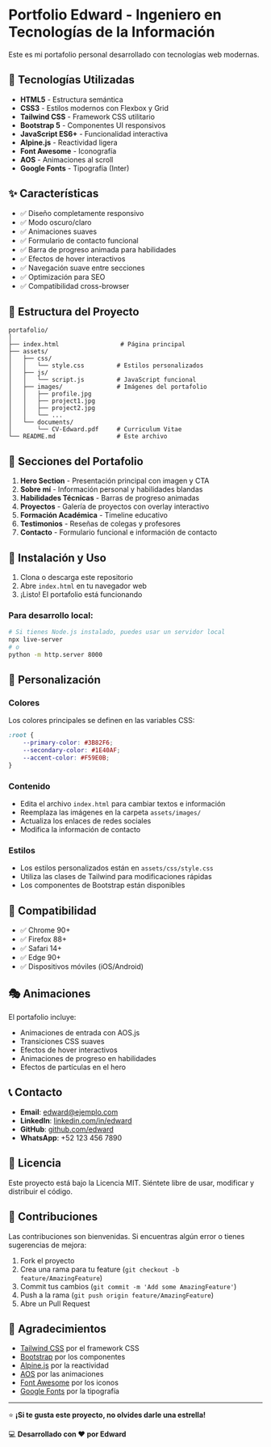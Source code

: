 # Portfolio Edward - Ingeniero en Tecnologías de la Información

Este es mi portafolio personal desarrollado con tecnologías web modernas.

## 🚀 Tecnologías Utilizadas

- **HTML5** - Estructura semántica
- **CSS3** - Estilos modernos con Flexbox y Grid
- **Tailwind CSS** - Framework CSS utilitario
- **Bootstrap 5** - Componentes UI responsivos
- **JavaScript ES6+** - Funcionalidad interactiva
- **Alpine.js** - Reactividad ligera
- **Font Awesome** - Iconografía
- **AOS** - Animaciones al scroll
- **Google Fonts** - Tipografía (Inter)

## ✨ Características

- ✅ Diseño completamente responsivo
- ✅ Modo oscuro/claro
- ✅ Animaciones suaves
- ✅ Formulario de contacto funcional
- ✅ Barra de progreso animada para habilidades
- ✅ Efectos de hover interactivos
- ✅ Navegación suave entre secciones
- ✅ Optimización para SEO
- ✅ Compatibilidad cross-browser

## 📁 Estructura del Proyecto

```
portafolio/
│
├── index.html                 # Página principal
├── assets/
│   ├── css/
│   │   └── style.css         # Estilos personalizados
│   ├── js/
│   │   └── script.js         # JavaScript funcional
│   ├── images/               # Imágenes del portafolio
│   │   ├── profile.jpg
│   │   ├── project1.jpg
│   │   ├── project2.jpg
│   │   └── ...
│   └── documents/
│       └── CV-Edward.pdf     # Curriculum Vitae
└── README.md                 # Este archivo
```

## 🎯 Secciones del Portafolio

1. **Hero Section** - Presentación principal con imagen y CTA
2. **Sobre mí** - Información personal y habilidades blandas
3. **Habilidades Técnicas** - Barras de progreso animadas
4. **Proyectos** - Galería de proyectos con overlay interactivo
5. **Formación Académica** - Timeline educativo
6. **Testimonios** - Reseñas de colegas y profesores
7. **Contacto** - Formulario funcional e información de contacto

## 🚀 Instalación y Uso

1. Clona o descarga este repositorio
2. Abre `index.html` en tu navegador web
3. ¡Listo! El portafolio está funcionando

### Para desarrollo local:

```bash
# Si tienes Node.js instalado, puedes usar un servidor local
npx live-server
# o
python -m http.server 8000
```

## 🎨 Personalización

### Colores
Los colores principales se definen en las variables CSS:
```css
:root {
    --primary-color: #3B82F6;
    --secondary-color: #1E40AF;
    --accent-color: #F59E0B;
}
```

### Contenido
- Edita el archivo `index.html` para cambiar textos e información
- Reemplaza las imágenes en la carpeta `assets/images/`
- Actualiza los enlaces de redes sociales
- Modifica la información de contacto

### Estilos
- Los estilos personalizados están en `assets/css/style.css`
- Utiliza las clases de Tailwind para modificaciones rápidas
- Los componentes de Bootstrap están disponibles

## 📱 Compatibilidad

- ✅ Chrome 90+
- ✅ Firefox 88+
- ✅ Safari 14+
- ✅ Edge 90+
- ✅ Dispositivos móviles (iOS/Android)

## 🎭 Animaciones

El portafolio incluye:
- Animaciones de entrada con AOS.js
- Transiciones CSS suaves
- Efectos de hover interactivos
- Animaciones de progreso en habilidades
- Efectos de partículas en el hero

## 📞 Contacto

- **Email**: edward@ejemplo.com
- **LinkedIn**: [linkedin.com/in/edward](https://linkedin.com/in/edward)
- **GitHub**: [github.com/edward](https://github.com/edward)
- **WhatsApp**: +52 123 456 7890

## 📄 Licencia

Este proyecto está bajo la Licencia MIT. Siéntete libre de usar, modificar y distribuir el código.

## 🤝 Contribuciones

Las contribuciones son bienvenidas. Si encuentras algún error o tienes sugerencias de mejora:

1. Fork el proyecto
2. Crea una rama para tu feature (`git checkout -b feature/AmazingFeature`)
3. Commit tus cambios (`git commit -m 'Add some AmazingFeature'`)
4. Push a la rama (`git push origin feature/AmazingFeature`)
5. Abre un Pull Request

## 🙏 Agradecimientos

- [Tailwind CSS](https://tailwindcss.com/) por el framework CSS
- [Bootstrap](https://getbootstrap.com/) por los componentes
- [Alpine.js](https://alpinejs.dev/) por la reactividad
- [AOS](https://michalsnik.github.io/aos/) por las animaciones
- [Font Awesome](https://fontawesome.com/) por los iconos
- [Google Fonts](https://fonts.google.com/) por la tipografía

---

⭐ **¡Si te gusta este proyecto, no olvides darle una estrella!**

💻 **Desarrollado con ❤️ por Edward**
